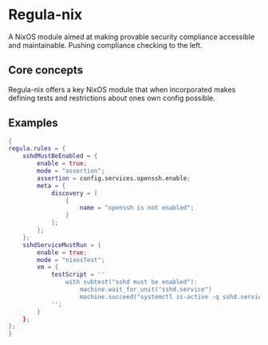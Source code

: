 # Regula-nix

A NixOS module aimed at making provable security compliance accessible and maintainable.
Pushing compliance checking to the left.

## Core concepts

Regula-nix offers a key NixOS module that when incorporated makes defining tests and restrictions about ones own config possible.


## Examples
```nix
{
regula.rules = {
    sshdMustBeEnabled = {
        enable = true;
        mode = "assertion";
        assertion = config.services.openssh.enable;
        meta = {
            discovery = [
                {
                    name = "openssh is not enabled";
                }
            ];
        };
    };
    sshdServiceMustRun = {
        enable = true;
        mode = "nixosTest";
        vm = {
            testScript = ''
                with subtest("sshd must be enabled"):
                    machine.wait_for_unit("sshd.service")
                    machine.succeed("systemctl is-active -q sshd.service")
            '';
        }
    };
};
}
```

